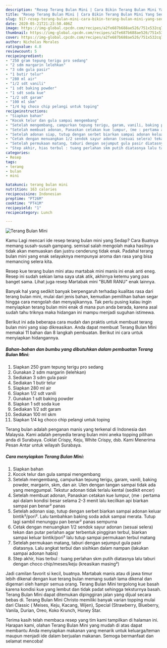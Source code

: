 ```yaml
---
description: "Resep Terang Bulan Mini | Cara Bikin Terang Bulan Mini Yang Sedap"
title: "Resep Terang Bulan Mini | Cara Bikin Terang Bulan Mini Yang Sedap"
slug: 917-resep-terang-bulan-mini-cara-bikin-terang-bulan-mini-yang-sedap
date: 2020-05-21T21:23:50.406Z
image: https://img-global.cpcdn.com/recipes/a2fe687b688ae526/751x532cq70/terang-bulan-mini-foto-resep-utama.jpg
thumbnail: https://img-global.cpcdn.com/recipes/a2fe687b688ae526/751x532cq70/terang-bulan-mini-foto-resep-utama.jpg
cover: https://img-global.cpcdn.com/recipes/a2fe687b688ae526/751x532cq70/terang-bulan-mini-foto-resep-utama.jpg
author: Nicholas Morales
ratingvalue: 4.8
reviewcount: 5
recipeingredient:
- "250 gram tepung terigu pro sedang"
- "2 sdm margarin lelehkan"
- "3 sdm gula pasir"
- "1 butir telur"
- "280 ml air"
- "1/2 sdt vanili"
- "1 sdt baking powder"
- "1 sdt soda kue"
- "1/2 sdt garam"
- "100 ml skm"
- "1/4 kg choco chip pelangi untuk toping"
recipeinstructions:
- "Siapkan bahan"
- "Kocok telur dan gula sampai mengembang"
- "Setelah mengembang, campurkan tepung terigu, garam, vanili, baking powder, margarin, skm, dan air. Ulen dengan tangan sampai tidak ada yang menggumpal. Tekstur adonan tidak terlalu kental (sedikit encer)"
- "Setelah membuat adonan, Panaskan cetakan kue lumpur, (me : pertama api dalam kondisi besar selama 2-3 menit lalu kecilkan api biarkan sampai pan benar² panas"
- "Setelah adonan siap, tutup dengan serbet biarkan sampai adonan keluar bintik²/pori². Lalu tambahkan baking soda aduk sampai merata. Tutup lagi sambil menunggu pan benar² panas sempurna"
- "Cetak dengan menuangkan 1/2 sendok sayur adonan (sesuai selera) tekan dan putar perlahan agar terbentuk pinggiran terbul, biarkan sampai keluar bintik/pori² lalu tutup sampai permukaan terbul matang"
- "Setelah permukaan matang, taburi dengan sejumput gula pasir diatasnya. Lalu angkat terbul dan sisihkan dalam nampan (lakukan sampai adonan habis)"
- "Step akhir, hias terbul : tuang perlahan skm putih diatasnya lalu taburi dengan choco chip/meses/keju (kreasikan masing²)"
categories:
- Resep
tags:
- terang
- bulan
- mini

katakunci: terang bulan mini 
nutrition: 163 calories
recipecuisine: Indonesian
preptime: "PT26M"
cooktime: "PT41M"
recipeyield: "1"
recipecategory: Lunch

---
```



![Terang Bulan Mini](https://img-global.cpcdn.com/recipes/a2fe687b688ae526/751x532cq70/terang-bulan-mini-foto-resep-utama.jpg)

Kamu Lagi mencari ide resep terang bulan mini yang Sedap? Cara Buatnya memang susah-susah gampang. semisal salah mengolah maka hasilnya tidak akan memuaskan dan justru cenderung tidak enak. Padahal terang bulan mini yang enak selayaknya mempunyai aroma dan rasa yang bisa memancing selera kita.

Resep kue terang bulan mini atau martabak mini manis ini enak anti eneg. Resep ini sudah sekian lama saya utak atik, akhirnya ketemu yang pas banget sama. Lihat juga resep Martabak mini &#34;BUMI RANU&#34; enak lainnya.

Banyak hal yang sedikit banyak berpengaruh terhadap kualitas rasa dari terang bulan mini, mulai dari jenis bahan, kemudian pemilihan bahan segar hingga cara mengolah dan menyajikannya. Tak perlu pusing kalau ingin menyiapkan terang bulan mini enak di mana pun anda berada, karena asal sudah tahu triknya maka hidangan ini mampu menjadi suguhan istimewa.


Berikut ini ada beberapa cara mudah dan praktis untuk membuat terang bulan mini yang siap dikreasikan. Anda dapat membuat Terang Bulan Mini memakai 11 bahan dan 8 langkah pembuatan. Berikut ini cara untuk menyiapkan hidangannya.

<!--inarticleads1-->

##### Bahan-bahan dan bumbu yang dibutuhkan dalam pembuatan Terang Bulan Mini:

1. Siapkan 250 gram tepung terigu pro sedang
1. Gunakan 2 sdm margarin (lelehkan)
1. Sediakan 3 sdm gula pasir
1. Sediakan 1 butir telur
1. Siapkan 280 ml air
1. Siapkan 1/2 sdt vanili
1. Gunakan 1 sdt baking powder
1. Siapkan 1 sdt soda kue
1. Sediakan 1/2 sdt garam
1. Sediakan 100 ml skm
1. Siapkan 1/4 kg choco chip pelangi untuk toping


Terang bulan adalah penganan manis yang terkenal di Indonesia dan Malaysia. Kami adalah penyedia terang bulan mini aneka topping pilihan anda di Surabaya. Coklat Crispy, Keju, White Crispy, dsb. Kami Menerima Pesan Antar untuk wilayah Surabaya. 

<!--inarticleads2-->

##### Cara menyiapkan Terang Bulan Mini:

1. Siapkan bahan
1. Kocok telur dan gula sampai mengembang
1. Setelah mengembang, campurkan tepung terigu, garam, vanili, baking powder, margarin, skm, dan air. Ulen dengan tangan sampai tidak ada yang menggumpal. Tekstur adonan tidak terlalu kental (sedikit encer)
1. Setelah membuat adonan, Panaskan cetakan kue lumpur, (me : pertama api dalam kondisi besar selama 2-3 menit lalu kecilkan api biarkan sampai pan benar² panas
1. Setelah adonan siap, tutup dengan serbet biarkan sampai adonan keluar bintik²/pori². Lalu tambahkan baking soda aduk sampai merata. Tutup lagi sambil menunggu pan benar² panas sempurna
1. Cetak dengan menuangkan 1/2 sendok sayur adonan (sesuai selera) tekan dan putar perlahan agar terbentuk pinggiran terbul, biarkan sampai keluar bintik/pori² lalu tutup sampai permukaan terbul matang
1. Setelah permukaan matang, taburi dengan sejumput gula pasir diatasnya. Lalu angkat terbul dan sisihkan dalam nampan (lakukan sampai adonan habis)
1. Step akhir, hias terbul : tuang perlahan skm putih diatasnya lalu taburi dengan choco chip/meses/keju (kreasikan masing²)


Jadi camilan favorit si kecil, buatnya. Martabak manis atau di jawa timur lebih dikenal dengan kue terang bulan memang sudah lama dikenal dan digemari oleh hampir semua orang. Terang Bulan Mini tergolong kue basah karena kondisi kue yang lembut dan tidak padat sehingga teksturnya basah. Terang Bulan Mini dapat ditemukan dipinggiran jalan yang dijual secara bebas di. Terang Bulan Mini Christo memiliki banyak varian topping mulai dari Classic ( Meises, Keju, Kacang, Wijen), Special (Strawberry, Blueberry, Vanila, Durian, Oreo, Koko Krunch, Honey Star. 

Terima kasih telah membaca resep yang tim kami tampilkan di halaman ini. Harapan kami, olahan Terang Bulan Mini yang mudah di atas dapat membantu Anda menyiapkan makanan yang menarik untuk keluarga/teman maupun menjadi ide dalam berjualan makanan. Semoga bermanfaat dan selamat mencoba!
